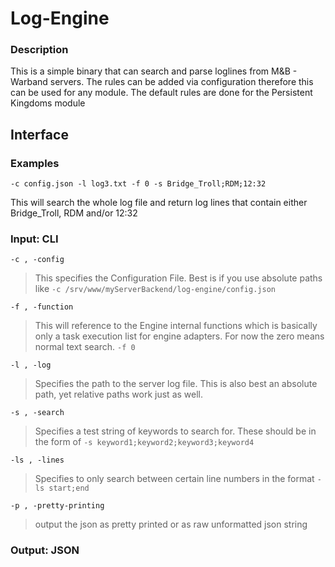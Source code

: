# Log-Engine

### Description
This is a simple binary that can search and parse loglines from M&B - Warband servers. The rules can be added via configuration therefore this can be used for any module.
The default rules are done for the Persistent Kingdoms module

## Interface
### Examples
`-c config.json -l log3.txt -f 0 -s Bridge_Troll;RDM;12:32`

This will search the whole log file and return log lines that contain either Bridge_Troll, RDM and/or 12:32
### Input: CLI
`-c , -config`
>This specifies the Configuration File. Best is if you use absolute paths like `-c /srv/www/myServerBackend/log-engine/config.json`

`-f , -function`
>This will reference to the Engine internal functions which is basically only a task execution list for engine adapters. For now the zero means normal text search. `-f 0`

`-l , -log`
>Specifies the path to the server log file. This is also best an absolute path, yet relative paths work just as well.

`-s , -search`
>Specifies a test string of keywords to search for. These should be in the form of `-s keyword1;keyword2;keyword3;keyword4`

`-ls , -lines`
>Specifies to only search between certain line numbers in the format `-ls start;end`

`-p , -pretty-printing`
>output the json as pretty printed or as raw unformatted json string
### Output: JSON